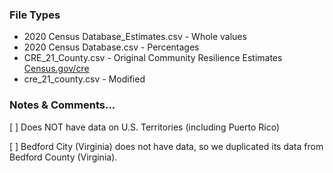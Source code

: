 ### File Types
* 2020 Census Database_Estimates.csv - Whole values
* 2020 Census Database.csv - Percentages
* CRE_21_County.csv - Original Community Resilience Estimates [Census.gov/cre](https://www.census.gov/programs-surveys/community-resilience-estimates/data/datasets.html)
* cre_21_county.csv - Modified

### Notes & Comments...

[ ] Does NOT have data on U.S. Territories (including Puerto Rico)

[ ] Bedford City (Virginia) does not have data, so we duplicated its data from Bedford County (Virginia).
